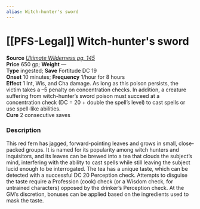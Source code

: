 ```yaml
---
alias: Witch-hunter's sword
---
```


# [[PFS-Legal]] Witch-hunter's sword

**Source** [_Ultimate Wilderness pg. 145_](http://paizo.com/products/btpy9ujo)  
**Price** 650 gp; **Weight** —  
**Type** ingested; **Save** Fortitude DC 19  
**Onset** 10 minutes; **Frequency** 1/hour for 8 hours  
**Effect** 1 Int, Wis, and Cha damage. As long as this poison persists, the victim takes a –5 penalty on concentration checks. In addition, a creature suffering from witch-hunter’s sword poison must succeed at a concentration check (DC = 20 + double the spell’s level) to cast spells or use spell-like abilities.  
**Cure** 2 consecutive saves

### Description

This red fern has jagged, forward-pointing leaves and grows in small, close-packed groups. It is named for its popularity among witch hunters and inquisitors, and its leaves can be brewed into a tea that clouds the subject’s mind, interfering with the ability to cast spells while still leaving the subject lucid enough to be interrogated. The tea has a unique taste, which can be detected with a successful DC 20 Perception check. Attempts to disguise the taste require a Profession (cook) check (or a Wisdom check, for untrained characters) opposed by the drinker’s Perception check. At the GM’s discretion, bonuses can be applied based on the ingredients used to mask the taste.
